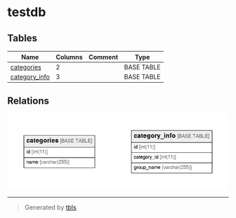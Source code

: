 # testdb

## Tables

| Name | Columns | Comment | Type |
| ---- | ------- | ------- | ---- |
| [categories](categories.md) | 2 |  | BASE TABLE |
| [category_info](category_info.md) | 3 |  | BASE TABLE |

## Relations

![er](schema.png)

---

> Generated by [tbls](https://github.com/k1LoW/tbls)
